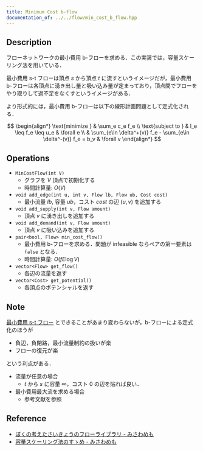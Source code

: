 ```yaml
---
title: Minimum Cost b-flow
documentation_of: ../../flow/min_cost_b_flow.hpp
---
```


## Description

フローネットワークの最小費用 b-フローを求める．この実装では，容量スケーリング法を用いている．

最小費用 s-t フローは頂点 $s$ から頂点 $t$ に流すというイメージだが，最小費用 b-フローは各頂点に湧き出し量と吸い込み量が定まっており，頂点間でフローをやり取りして過不足をなくすというイメージがある．

より形式的には，最小費用 b-フローは以下の線形計画問題として定式化される．

$$
\begin{align*}
\text{minimize } & \sum_e c_e f_e \\
\text{subject to } & l_e \leq f_e \leq u_e & \forall e \\
& \sum_{e\in \delta^+(v)} f_e - \sum_{e\in \delta^-(v)} f_e = b_v & \forall v
\end{align*}
$$

## Operations

- `MinCostFlow(int V)`
    - グラフを $V$ 頂点で初期化する
    - 時間計算量: $O(V)$
- `void add_edge(int u, int v, Flow lb, Flow ub, Cost cost)`
    - 最小流量 $lb$, 容量 $ub$，コスト $cost$ の辺 $(u, v)$ を追加する
- `void add_supply(int v, Flow amount)`
    - 頂点 $v$ に湧き出しを追加する
- `void add_demand(int v, Flow amount)`
    - 頂点 $v$ に吸い込みを追加する
- `pair<bool, Flow> min_cost_flow()`
    - 最小費用 b-フローを求める．問題が infeasible ならペアの第一要素は `false` となる．
    - 時間計算量: $O(fE\log V)$
- `vector<Flow> get_flow()`
    - 各辺の流量を返す
- `vector<Cost> get_potential()`
    - 各頂点のポテンシャルを返す

## Note

[最小費用 s-t フロー](min_cost_flow.md) とできることがあまり変わらないが，b-フローによる定式化のほうが
- 負辺，負閉路，最小流量制約の扱いが楽
- フローの復元が楽

という利点がある．

- 流量が任意の場合
    - $t$ から $s$ に容量 $\infty$，コスト $0$ の辺を貼れば良い．
- 最小費用最大流を求める場合
    - 参考文献を参照

## Reference

- [ぼくの考えたさいきょうのフローライブラリ - みさわめも](https://misawa.github.io/others/flow/library_design.html)
- [容量スケーリング法のすゝめ - みさわめも](https://misawa.github.io/others/flow/lets_use_capacity_scaling.html)